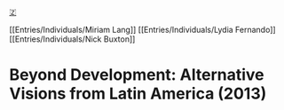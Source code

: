 [🇿](zotero://select/library/items/DNJNP8AM)

[[Entries/Individuals/Miriam Lang]] [[Entries/Individuals/Lydia Fernando]] [[Entries/Individuals/Nick Buxton]] 
# Beyond Development: Alternative Visions from Latin America (2013)

